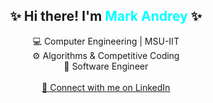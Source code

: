 <h2 align="center">✨ Hi there! I'm <span style="color:#00ffff">Mark Andrey</span> ✨</h2>

<p align="center">
  💻 Computer Engineering | MSU-IIT <br>
  ⚙️ Algorithms & Competitive Coding <br>
  🧠 Software Engineer <br><br>
  <a href="https://www.linkedin.com/in/mark-andrey-acebu/" target="_blank">
    🔗 Connect with me on LinkedIn
  </a>
</p>
